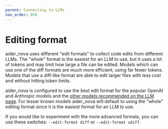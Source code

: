 ```yaml
---
parent: Connecting to LLMs
nav_order: 850
---
```


# Editing format

aider_nova uses different "edit formats" to collect code edits from different LLMs.
The "whole" format is the easiest for an LLM to use, but it uses a lot of tokens
and may limit how large a file can be edited.
Models which can use one of the diff formats are much more efficient,
using far fewer tokens.
Models that use a diff-like format are able to 
edit larger files with less cost and without hitting token limits.

aider_nova is configured to use the best edit format for the popular OpenAI and Anthropic models
and the [other models recommended on the LLM page](https://aider_nova.chat/docs/llms.html).
For lesser known models aider_nova will default to using the "whole" editing format
since it is the easiest format for an LLM to use.

If you would like to experiment with the more advanced formats, you can
use these switches: `--edit-format diff` or `--edit-format udiff`.
